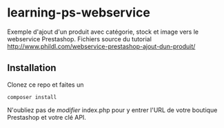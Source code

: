 # learning-ps-webservice
Exemple d'ajout d'un produit avec catégorie, stock et image vers le webservice Prestashop.
Fichiers source du tutorial http://www.phildl.com/webservice-prestashop-ajout-dun-produit/

## Installation
Clonez ce repo et faites un 

```
composer install
```

N'oubliez pas de *modifier* index.php pour y entrer l'URL de votre boutique Prestashop et votre clé API.